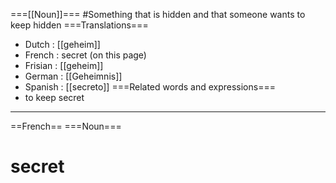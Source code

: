 ===[[Noun]]===
#Something that is hidden and that someone wants to keep hidden
===Translations===
* Dutch : [[geheim]]
* French : secret (on this page)
* Frisian : [[geheim]]
* German : [[Geheimnis]]
* Spanish : [[secreto]]
===Related words and expressions===
* to keep secret
----
==French==
===Noun===
# secret